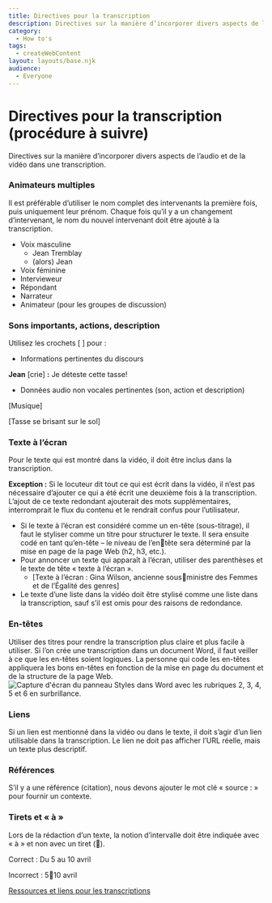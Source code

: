 ```yaml
---
title: Directives pour la transcription
description: Directives sur la manière d’incorporer divers aspects de l’audio et de la vidéo dans une transcription. 
category:
  - How to's
tags: 
  - createWebContent
layout: layouts/base.njk
audience:
  - Everyone
---
```


# Directives pour la transcription (procédure à suivre)
Directives sur la manière d’incorporer divers aspects de l’audio et de la vidéo dans une transcription.

### **Animateurs multiples**
Il est préférable d’utiliser le nom complet des intervenants la première fois, puis uniquement leur prénom. Chaque fois qu’il y a un changement d’intervenant, le nom du nouvel intervenant doit être ajouté à la transcription.

- Voix masculine
  - Jean Tremblay
  - (alors) Jean
- Voix féminine
- Intervieweur
- Répondant
- Narrateur
- Animateur (pour les groupes de discussion)

### **Sons importants, actions, description**
Utilisez les crochets [ ] pour :

- Informations pertinentes du discours

**Jean** [crie] **:** Je déteste cette tasse! 

- Données audio non vocales pertinentes (son, action et description)

[Musique]

[Tasse se brisant sur le sol]
### **Texte à l’écran**
Pour le texte qui est montré dans la vidéo, il doit être inclus dans la transcription.

**Exception :** Si le locuteur dit tout ce qui est écrit dans la vidéo, il n’est pas nécessaire d’ajouter ce qui a été écrit une deuxième fois à la transcription. L’ajout de ce texte redondant ajouterait des mots supplémentaires, interromprait le flux du contenu et le rendrait confus pour l’utilisateur.

- Si le texte à l’écran est considéré comme un en-tête (sous-titrage), il faut le styliser comme un titre pour structurer le texte. Il sera ensuite codé en tant qu’en-tête – le niveau de l’entête sera déterminé par la mise en page de la page Web (h2, h3, etc.).
- Pour annoncer un texte qui apparaît à l’écran, utiliser des parenthèses et le texte de tête « texte à l’écran ».
  - [Texte à l’écran : Gina Wilson, ancienne sousministre des Femmes et de l’Égalité des genres]
- Le texte d’une liste dans la vidéo doit être stylisé comme une liste dans la transcription, sauf s’il est omis pour des raisons de redondance.

### **En-têtes**
Utiliser des titres pour rendre la transcription plus claire et plus facile à utiliser. Si l’on crée une transcription dans un document Word, il faut veiller à ce que les en-têtes soient logiques. La personne qui code les en-têtes appliquera les bons en-têtes en fonction de la mise en page du document et de la structure de la page Web. 
![Capture d'écran du panneau Styles dans Word avec les rubriques 2, 3, 4, 5 et 6 en surbrillance.](Aspose.Words.c1a42c2b-db06-4c7e-9101-8393e925b377.001.png)

### **Liens**
Si un lien est mentionné dans la vidéo ou dans le texte, il doit s’agir d’un lien utilisable dans la transcription. Le lien ne doit pas afficher l’URL réelle, mais un texte plus descriptif.

### **Références**
S’il y a une référence (citation), nous devons ajouter le mot clé « source : » pour fournir un contexte.

### **Tirets et « à »**
Lors de la rédaction d’un texte, la notion d’intervalle doit être indiquée avec « à » et non avec un tiret ().

Correct : Du 5 au 10 avril

Incorrect : 510 avril

[Ressources et liens pour les transcriptions](#_transcript_links)




